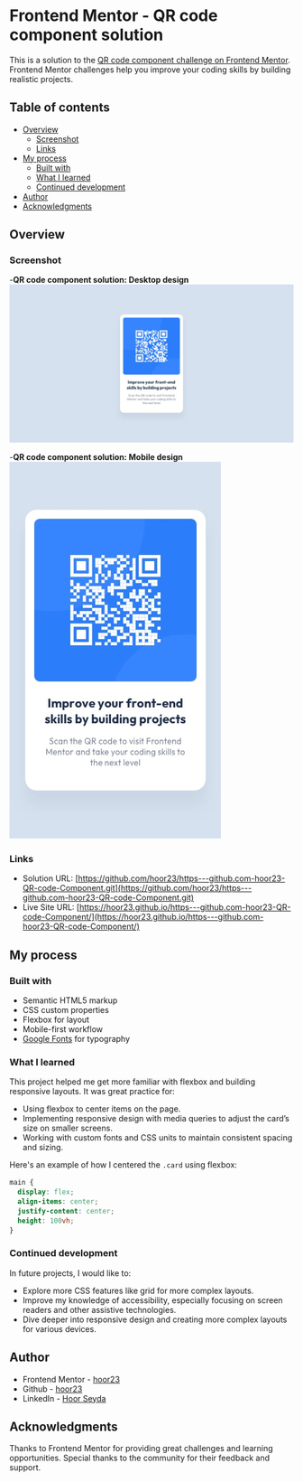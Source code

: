 # Frontend Mentor - QR code component solution

This is a solution to the [QR code component challenge on Frontend Mentor](https://www.frontendmentor.io/challenges/qr-code-component-iux_sIO_H). Frontend Mentor challenges help you improve your coding skills by building realistic projects. 

## Table of contents

- [Overview](#overview)
  - [Screenshot](#screenshot)
  - [Links](#links)
- [My process](#my-process)
  - [Built with](#built-with)
  - [What I learned](#what-i-learned)
  - [Continued development](#continued-development)
- [Author](#author)
- [Acknowledgments](#acknowledgments)

## Overview

### Screenshot

-**QR code component solution: Desktop design**
![](./design/desktop-design.jpg)

-**QR code component solution: Mobile design**
![](./design/mobile-design.jpg)

### Links

- Solution URL: [https://github.com/hoor23/https---github.com-hoor23-QR-code-Component.git](https://github.com/hoor23/https---github.com-hoor23-QR-code-Component.git)
- Live Site URL: [https://hoor23.github.io/https---github.com-hoor23-QR-code-Component/](https://hoor23.github.io/https---github.com-hoor23-QR-code-Component/)

## My process

### Built with

- Semantic HTML5 markup
- CSS custom properties
- Flexbox for layout
- Mobile-first workflow
- [Google Fonts](https://fonts.google.com/) for typography

### What I learned


This project helped me get more familiar with flexbox and building responsive layouts. It was great practice for:

- Using flexbox to center items on the page.
- Implementing responsive design with media queries to adjust the card’s size on smaller screens.
- Working with custom fonts and CSS units to maintain consistent spacing and sizing.

Here's an example of how I centered the `.card` using flexbox:

```css
main {
  display: flex;
  align-items: center;
  justify-content: center;
  height: 100vh;
}
```

### Continued development

In future projects, I would like to:

- Explore more CSS features like grid for more complex layouts.
- Improve my knowledge of accessibility, especially focusing on screen readers and other assistive technologies.
- Dive deeper into responsive design and creating more complex layouts for various devices.

## Author

- Frontend Mentor - [hoor23](https://www.frontendmentor.io/profile/hoor23)
- Github - [hoor23](https://github.com/hoor23)
- LinkedIn - [Hoor Seyda](www.linkedin.com/in/hoor-seyda-901176222)

## Acknowledgments

Thanks to Frontend Mentor for providing great challenges and learning opportunities. Special thanks to the community for their feedback and support.

